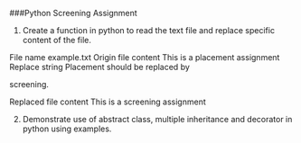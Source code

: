###Python Screening Assignment
1. Create a function in python to read the text file and replace specific content
of the file.

File name example.txt
Origin file content This is a placement assignment
Replace string Placement should be replaced by

screening.

Replaced file content This is a screening assignment

2. Demonstrate use of abstract class, multiple inheritance and decorator in
python using examples.
